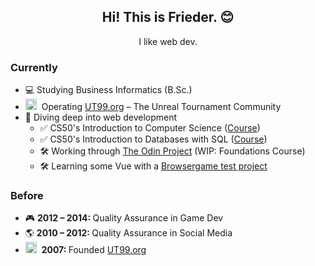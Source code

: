 

<h2 align="center">Hi! This is Frieder. 😊</h2>
<p align="center">I like web dev.</p>

<h3>Currently</h3>
<ul>
  <li>💻 Studying Business Informatics (B.Sc.)</li>
   <li><img src="https://ut99.org/utlogo2b.png" width="18" height="18">&nbsp;&nbsp;Operating <a href="https://ut99.org" title="UT99.org – The Unreal Tournament Community">UT99.org</a> – The Unreal Tournament Community</li>
  <li>💪 Diving deep into web development  
  <ul>
    <li>✅ CS50's Introduction to Computer Science (<a href="https://www.edx.org/learn/computer-science/harvard-university-cs50-s-introduction-to-computer-science" title="CS50: Introduction to Computer Science">Course</a>)</li>
     <li>✅ CS50's Introduction to Databases with SQL (<a href="https://www.edx.org/learn/sql/harvard-university-cs50-s-introduction-to-databases-with-sql" title="CS50: Introduction to Computer Science">Course</a>)</li>
    <li>🛠 Working through <a href="https://www.theodinproject.com" title="The Odin Project">The Odin Project</a> (WIP: Foundations Course)</li>
    <li>🛠 Learning some Vue with a <a href="https://github.com/friwid/bgame" title="Browsergame Test">Browsergame test project</a></li>

  </ul>
</ul>

<h3>Before</h3>
<ul>
  <li>🎮 <strong>2012 – 2014: </strong> Quality Assurance in Game Dev</li>
  <li>🌎 <strong>2010 – 2012: </strong> Quality Assurance in Social Media</li>
  <li><img src="https://ut99.org/utlogo2b.png" width="18" height="18">&nbsp;&nbsp;<strong>2007: </strong>Founded <a href="https://ut99.org" title="UT99.org – The Unreal Tournament Community">UT99.org</a></li>
</ul>

